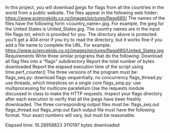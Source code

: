 In this project, you will download jpegs for flags from all the countries in the world from a public website. The files appear in the following web folder:
https://www.sciencekids.co.nz/images/pictures/flags680/
The names of the files have the following form <country_name>.jpg. For example, the jpeg for the United States is United_States.jpg. The country names are in the input file flags.txt, which is provided for you.
The directory above is protected: you’ll get a 404 error if you try to read the
directory, but it works fine if you add a file name to complete the URL. For example:
https://www.sciencekids.co.nz/images/pictures/flags680/United_States.jpg
Requirements
Write three similar programs that do the following:
Download all flag files into a “flags” subdirectory
Report the total number of bytes downloaded
Report the elapsed execution time of the script using time.perf_counter()
The three versions of the program must be:
flags_seq.py: download flags sequentially, no concurrency
flags_thread.py: use threads, which timeslices on a single core
flags_smp.py: use multiprocessing for multicore parallelism
Use the requests module discussed in class to make the HTTP requests.
Inspect your flags directory after each execution to verify that all the jpegs have been freshly downloaded.
The three corresponding output files must be:
flags_seq.out
flags_thread.out
flags_smp.out
Each output file must have the following format. Your exact numbers will vary, but must be reasonable.

Elapsed time: 10.28958823 
3110197 bytes downloaded